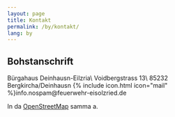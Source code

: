 ```yaml
---
layout: page
title: Kontakt
permalink: /by/kontakt/
lang: by
---
```


## Bohstanschrift

Bürgahaus Deinhausn-Eilzria\\
Voidbergstrass 13\\
85232 Bergkircha/Deinhausn
{% include icon.html icon="mail" %}info<span class="hidden">.nospam</span>@feuerwehr-eisolzried.de

In da [OpenStreetMap](http://www.openstreetmap.org/node/670854444) samma a.
